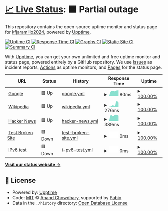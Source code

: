 # [📈 Live Status](https://kfjaramillo2024.github.io/ProyectoGHA02): <!--live status--> **🟧 Partial outage**

This repository contains the open-source uptime monitor and status page for [kfjaramillo2024](https://kfjaramillo2024.github.io/ProyectoGHA02), powered by [Upptime](https://github.com/upptime/upptime).

[![Uptime CI](https://github.com/kfjaramillo2024/ProyectoGHA02/workflows/Uptime%20CI/badge.svg)](https://github.com/kfjaramillo2024/ProyectoGHA02/actions?query=workflow%3A%22Uptime+CI%22)
[![Response Time CI](https://github.com/kfjaramillo2024/ProyectoGHA02/workflows/Response%20Time%20CI/badge.svg)](https://github.com/kfjaramillo2024/ProyectoGHA02/actions?query=workflow%3A%22Response+Time+CI%22)
[![Graphs CI](https://github.com/kfjaramillo2024/ProyectoGHA02/workflows/Graphs%20CI/badge.svg)](https://github.com/kfjaramillo2024/ProyectoGHA02/actions?query=workflow%3A%22Graphs+CI%22)
[![Static Site CI](https://github.com/kfjaramillo2024/ProyectoGHA02/workflows/Static%20Site%20CI/badge.svg)](https://github.com/kfjaramillo2024/ProyectoGHA02/actions?query=workflow%3A%22Static+Site+CI%22)
[![Summary CI](https://github.com/kfjaramillo2024/ProyectoGHA02/workflows/Summary%20CI/badge.svg)](https://github.com/kfjaramillo2024/ProyectoGHA02/actions?query=workflow%3A%22Summary+CI%22)

With [Upptime](https://upptime.js.org), you can get your own unlimited and free uptime monitor and status page, powered entirely by a GitHub repository. We use [Issues](https://github.com/kfjaramillo2024/ProyectoGHA02/issues) as incident reports, [Actions](https://github.com/kfjaramillo2024/ProyectoGHA02/actions) as uptime monitors, and [Pages](https://kfjaramillo2024.github.io/ProyectoGHA02) for the status page.

<!--start: status pages-->
<!-- This summary is generated by Upptime (https://github.com/upptime/upptime) -->
<!-- Do not edit this manually, your changes will be overwritten -->
<!-- prettier-ignore -->
| URL | Status | History | Response Time | Uptime |
| --- | ------ | ------- | ------------- | ------ |
| <img alt="" src="https://icons.duckduckgo.com/ip3/www.google.com.ico" height="13"> [Google](https://www.google.com) | 🟩 Up | [google.yml](https://github.com/LFCEPEDAP/Monitor2.0/commits/HEAD/history/google.yml) | <details><summary><img alt="Response time graph" src="./graphs/google/response-time-week.png" height="20"> 80ms</summary><br><a href="https://LFCEPEDAP.github.io/Monitor2.0/history/google"><img alt="Response time 80" src="https://img.shields.io/endpoint?url=https%3A%2F%2Fraw.githubusercontent.com%2FLFCEPEDAP%2FMonitor2.0%2FHEAD%2Fapi%2Fgoogle%2Fresponse-time.json"></a><br><a href="https://LFCEPEDAP.github.io/Monitor2.0/history/google"><img alt="24-hour response time 60" src="https://img.shields.io/endpoint?url=https%3A%2F%2Fraw.githubusercontent.com%2FLFCEPEDAP%2FMonitor2.0%2FHEAD%2Fapi%2Fgoogle%2Fresponse-time-day.json"></a><br><a href="https://LFCEPEDAP.github.io/Monitor2.0/history/google"><img alt="7-day response time 80" src="https://img.shields.io/endpoint?url=https%3A%2F%2Fraw.githubusercontent.com%2FLFCEPEDAP%2FMonitor2.0%2FHEAD%2Fapi%2Fgoogle%2Fresponse-time-week.json"></a><br><a href="https://LFCEPEDAP.github.io/Monitor2.0/history/google"><img alt="30-day response time 80" src="https://img.shields.io/endpoint?url=https%3A%2F%2Fraw.githubusercontent.com%2FLFCEPEDAP%2FMonitor2.0%2FHEAD%2Fapi%2Fgoogle%2Fresponse-time-month.json"></a><br><a href="https://LFCEPEDAP.github.io/Monitor2.0/history/google"><img alt="1-year response time 80" src="https://img.shields.io/endpoint?url=https%3A%2F%2Fraw.githubusercontent.com%2FLFCEPEDAP%2FMonitor2.0%2FHEAD%2Fapi%2Fgoogle%2Fresponse-time-year.json"></a></details> | <details><summary><a href="https://LFCEPEDAP.github.io/Monitor2.0/history/google">100.00%</a></summary><a href="https://LFCEPEDAP.github.io/Monitor2.0/history/google"><img alt="All-time uptime 100.00%" src="https://img.shields.io/endpoint?url=https%3A%2F%2Fraw.githubusercontent.com%2FLFCEPEDAP%2FMonitor2.0%2FHEAD%2Fapi%2Fgoogle%2Fuptime.json"></a><br><a href="https://LFCEPEDAP.github.io/Monitor2.0/history/google"><img alt="24-hour uptime 100.00%" src="https://img.shields.io/endpoint?url=https%3A%2F%2Fraw.githubusercontent.com%2FLFCEPEDAP%2FMonitor2.0%2FHEAD%2Fapi%2Fgoogle%2Fuptime-day.json"></a><br><a href="https://LFCEPEDAP.github.io/Monitor2.0/history/google"><img alt="7-day uptime 100.00%" src="https://img.shields.io/endpoint?url=https%3A%2F%2Fraw.githubusercontent.com%2FLFCEPEDAP%2FMonitor2.0%2FHEAD%2Fapi%2Fgoogle%2Fuptime-week.json"></a><br><a href="https://LFCEPEDAP.github.io/Monitor2.0/history/google"><img alt="30-day uptime 100.00%" src="https://img.shields.io/endpoint?url=https%3A%2F%2Fraw.githubusercontent.com%2FLFCEPEDAP%2FMonitor2.0%2FHEAD%2Fapi%2Fgoogle%2Fuptime-month.json"></a><br><a href="https://LFCEPEDAP.github.io/Monitor2.0/history/google"><img alt="1-year uptime 100.00%" src="https://img.shields.io/endpoint?url=https%3A%2F%2Fraw.githubusercontent.com%2FLFCEPEDAP%2FMonitor2.0%2FHEAD%2Fapi%2Fgoogle%2Fuptime-year.json"></a></details>
| <img alt="" src="https://icons.duckduckgo.com/ip3/en.wikipedia.org.ico" height="13"> [Wikipedia](https://en.wikipedia.org) | 🟩 Up | [wikipedia.yml](https://github.com/LFCEPEDAP/Monitor2.0/commits/HEAD/history/wikipedia.yml) | <details><summary><img alt="Response time graph" src="./graphs/wikipedia/response-time-week.png" height="20"> 276ms</summary><br><a href="https://LFCEPEDAP.github.io/Monitor2.0/history/wikipedia"><img alt="Response time 276" src="https://img.shields.io/endpoint?url=https%3A%2F%2Fraw.githubusercontent.com%2FLFCEPEDAP%2FMonitor2.0%2FHEAD%2Fapi%2Fwikipedia%2Fresponse-time.json"></a><br><a href="https://LFCEPEDAP.github.io/Monitor2.0/history/wikipedia"><img alt="24-hour response time 88" src="https://img.shields.io/endpoint?url=https%3A%2F%2Fraw.githubusercontent.com%2FLFCEPEDAP%2FMonitor2.0%2FHEAD%2Fapi%2Fwikipedia%2Fresponse-time-day.json"></a><br><a href="https://LFCEPEDAP.github.io/Monitor2.0/history/wikipedia"><img alt="7-day response time 276" src="https://img.shields.io/endpoint?url=https%3A%2F%2Fraw.githubusercontent.com%2FLFCEPEDAP%2FMonitor2.0%2FHEAD%2Fapi%2Fwikipedia%2Fresponse-time-week.json"></a><br><a href="https://LFCEPEDAP.github.io/Monitor2.0/history/wikipedia"><img alt="30-day response time 276" src="https://img.shields.io/endpoint?url=https%3A%2F%2Fraw.githubusercontent.com%2FLFCEPEDAP%2FMonitor2.0%2FHEAD%2Fapi%2Fwikipedia%2Fresponse-time-month.json"></a><br><a href="https://LFCEPEDAP.github.io/Monitor2.0/history/wikipedia"><img alt="1-year response time 276" src="https://img.shields.io/endpoint?url=https%3A%2F%2Fraw.githubusercontent.com%2FLFCEPEDAP%2FMonitor2.0%2FHEAD%2Fapi%2Fwikipedia%2Fresponse-time-year.json"></a></details> | <details><summary><a href="https://LFCEPEDAP.github.io/Monitor2.0/history/wikipedia">100.00%</a></summary><a href="https://LFCEPEDAP.github.io/Monitor2.0/history/wikipedia"><img alt="All-time uptime 100.00%" src="https://img.shields.io/endpoint?url=https%3A%2F%2Fraw.githubusercontent.com%2FLFCEPEDAP%2FMonitor2.0%2FHEAD%2Fapi%2Fwikipedia%2Fuptime.json"></a><br><a href="https://LFCEPEDAP.github.io/Monitor2.0/history/wikipedia"><img alt="24-hour uptime 100.00%" src="https://img.shields.io/endpoint?url=https%3A%2F%2Fraw.githubusercontent.com%2FLFCEPEDAP%2FMonitor2.0%2FHEAD%2Fapi%2Fwikipedia%2Fuptime-day.json"></a><br><a href="https://LFCEPEDAP.github.io/Monitor2.0/history/wikipedia"><img alt="7-day uptime 100.00%" src="https://img.shields.io/endpoint?url=https%3A%2F%2Fraw.githubusercontent.com%2FLFCEPEDAP%2FMonitor2.0%2FHEAD%2Fapi%2Fwikipedia%2Fuptime-week.json"></a><br><a href="https://LFCEPEDAP.github.io/Monitor2.0/history/wikipedia"><img alt="30-day uptime 100.00%" src="https://img.shields.io/endpoint?url=https%3A%2F%2Fraw.githubusercontent.com%2FLFCEPEDAP%2FMonitor2.0%2FHEAD%2Fapi%2Fwikipedia%2Fuptime-month.json"></a><br><a href="https://LFCEPEDAP.github.io/Monitor2.0/history/wikipedia"><img alt="1-year uptime 100.00%" src="https://img.shields.io/endpoint?url=https%3A%2F%2Fraw.githubusercontent.com%2FLFCEPEDAP%2FMonitor2.0%2FHEAD%2Fapi%2Fwikipedia%2Fuptime-year.json"></a></details>
| <img alt="" src="https://icons.duckduckgo.com/ip3/news.ycombinator.com.ico" height="13"> [Hacker News](https://news.ycombinator.com) | 🟩 Up | [hacker-news.yml](https://github.com/LFCEPEDAP/Monitor2.0/commits/HEAD/history/hacker-news.yml) | <details><summary><img alt="Response time graph" src="./graphs/hacker-news/response-time-week.png" height="20"> 389ms</summary><br><a href="https://LFCEPEDAP.github.io/Monitor2.0/history/hacker-news"><img alt="Response time 389" src="https://img.shields.io/endpoint?url=https%3A%2F%2Fraw.githubusercontent.com%2FLFCEPEDAP%2FMonitor2.0%2FHEAD%2Fapi%2Fhacker-news%2Fresponse-time.json"></a><br><a href="https://LFCEPEDAP.github.io/Monitor2.0/history/hacker-news"><img alt="24-hour response time 348" src="https://img.shields.io/endpoint?url=https%3A%2F%2Fraw.githubusercontent.com%2FLFCEPEDAP%2FMonitor2.0%2FHEAD%2Fapi%2Fhacker-news%2Fresponse-time-day.json"></a><br><a href="https://LFCEPEDAP.github.io/Monitor2.0/history/hacker-news"><img alt="7-day response time 389" src="https://img.shields.io/endpoint?url=https%3A%2F%2Fraw.githubusercontent.com%2FLFCEPEDAP%2FMonitor2.0%2FHEAD%2Fapi%2Fhacker-news%2Fresponse-time-week.json"></a><br><a href="https://LFCEPEDAP.github.io/Monitor2.0/history/hacker-news"><img alt="30-day response time 389" src="https://img.shields.io/endpoint?url=https%3A%2F%2Fraw.githubusercontent.com%2FLFCEPEDAP%2FMonitor2.0%2FHEAD%2Fapi%2Fhacker-news%2Fresponse-time-month.json"></a><br><a href="https://LFCEPEDAP.github.io/Monitor2.0/history/hacker-news"><img alt="1-year response time 389" src="https://img.shields.io/endpoint?url=https%3A%2F%2Fraw.githubusercontent.com%2FLFCEPEDAP%2FMonitor2.0%2FHEAD%2Fapi%2Fhacker-news%2Fresponse-time-year.json"></a></details> | <details><summary><a href="https://LFCEPEDAP.github.io/Monitor2.0/history/hacker-news">100.00%</a></summary><a href="https://LFCEPEDAP.github.io/Monitor2.0/history/hacker-news"><img alt="All-time uptime 100.00%" src="https://img.shields.io/endpoint?url=https%3A%2F%2Fraw.githubusercontent.com%2FLFCEPEDAP%2FMonitor2.0%2FHEAD%2Fapi%2Fhacker-news%2Fuptime.json"></a><br><a href="https://LFCEPEDAP.github.io/Monitor2.0/history/hacker-news"><img alt="24-hour uptime 100.00%" src="https://img.shields.io/endpoint?url=https%3A%2F%2Fraw.githubusercontent.com%2FLFCEPEDAP%2FMonitor2.0%2FHEAD%2Fapi%2Fhacker-news%2Fuptime-day.json"></a><br><a href="https://LFCEPEDAP.github.io/Monitor2.0/history/hacker-news"><img alt="7-day uptime 100.00%" src="https://img.shields.io/endpoint?url=https%3A%2F%2Fraw.githubusercontent.com%2FLFCEPEDAP%2FMonitor2.0%2FHEAD%2Fapi%2Fhacker-news%2Fuptime-week.json"></a><br><a href="https://LFCEPEDAP.github.io/Monitor2.0/history/hacker-news"><img alt="30-day uptime 100.00%" src="https://img.shields.io/endpoint?url=https%3A%2F%2Fraw.githubusercontent.com%2FLFCEPEDAP%2FMonitor2.0%2FHEAD%2Fapi%2Fhacker-news%2Fuptime-month.json"></a><br><a href="https://LFCEPEDAP.github.io/Monitor2.0/history/hacker-news"><img alt="1-year uptime 100.00%" src="https://img.shields.io/endpoint?url=https%3A%2F%2Fraw.githubusercontent.com%2FLFCEPEDAP%2FMonitor2.0%2FHEAD%2Fapi%2Fhacker-news%2Fuptime-year.json"></a></details>
| <img alt="" src="https://icons.duckduckgo.com/ip3/thissitedoesnotexist.koj.co.ico" height="13"> [Test Broken Site](https://thissitedoesnotexist.koj.co) | 🟥 Down | [test-broken-site.yml](https://github.com/LFCEPEDAP/Monitor2.0/commits/HEAD/history/test-broken-site.yml) | <details><summary><img alt="Response time graph" src="./graphs/test-broken-site/response-time-week.png" height="20"> 0ms</summary><br><a href="https://LFCEPEDAP.github.io/Monitor2.0/history/test-broken-site"><img alt="Response time 0" src="https://img.shields.io/endpoint?url=https%3A%2F%2Fraw.githubusercontent.com%2FLFCEPEDAP%2FMonitor2.0%2FHEAD%2Fapi%2Ftest-broken-site%2Fresponse-time.json"></a><br><a href="https://LFCEPEDAP.github.io/Monitor2.0/history/test-broken-site"><img alt="24-hour response time 0" src="https://img.shields.io/endpoint?url=https%3A%2F%2Fraw.githubusercontent.com%2FLFCEPEDAP%2FMonitor2.0%2FHEAD%2Fapi%2Ftest-broken-site%2Fresponse-time-day.json"></a><br><a href="https://LFCEPEDAP.github.io/Monitor2.0/history/test-broken-site"><img alt="7-day response time 0" src="https://img.shields.io/endpoint?url=https%3A%2F%2Fraw.githubusercontent.com%2FLFCEPEDAP%2FMonitor2.0%2FHEAD%2Fapi%2Ftest-broken-site%2Fresponse-time-week.json"></a><br><a href="https://LFCEPEDAP.github.io/Monitor2.0/history/test-broken-site"><img alt="30-day response time 0" src="https://img.shields.io/endpoint?url=https%3A%2F%2Fraw.githubusercontent.com%2FLFCEPEDAP%2FMonitor2.0%2FHEAD%2Fapi%2Ftest-broken-site%2Fresponse-time-month.json"></a><br><a href="https://LFCEPEDAP.github.io/Monitor2.0/history/test-broken-site"><img alt="1-year response time 0" src="https://img.shields.io/endpoint?url=https%3A%2F%2Fraw.githubusercontent.com%2FLFCEPEDAP%2FMonitor2.0%2FHEAD%2Fapi%2Ftest-broken-site%2Fresponse-time-year.json"></a></details> | <details><summary><a href="https://LFCEPEDAP.github.io/Monitor2.0/history/test-broken-site">100.00%</a></summary><a href="https://LFCEPEDAP.github.io/Monitor2.0/history/test-broken-site"><img alt="All-time uptime 100.00%" src="https://img.shields.io/endpoint?url=https%3A%2F%2Fraw.githubusercontent.com%2FLFCEPEDAP%2FMonitor2.0%2FHEAD%2Fapi%2Ftest-broken-site%2Fuptime.json"></a><br><a href="https://LFCEPEDAP.github.io/Monitor2.0/history/test-broken-site"><img alt="24-hour uptime 100.00%" src="https://img.shields.io/endpoint?url=https%3A%2F%2Fraw.githubusercontent.com%2FLFCEPEDAP%2FMonitor2.0%2FHEAD%2Fapi%2Ftest-broken-site%2Fuptime-day.json"></a><br><a href="https://LFCEPEDAP.github.io/Monitor2.0/history/test-broken-site"><img alt="7-day uptime 100.00%" src="https://img.shields.io/endpoint?url=https%3A%2F%2Fraw.githubusercontent.com%2FLFCEPEDAP%2FMonitor2.0%2FHEAD%2Fapi%2Ftest-broken-site%2Fuptime-week.json"></a><br><a href="https://LFCEPEDAP.github.io/Monitor2.0/history/test-broken-site"><img alt="30-day uptime 100.00%" src="https://img.shields.io/endpoint?url=https%3A%2F%2Fraw.githubusercontent.com%2FLFCEPEDAP%2FMonitor2.0%2FHEAD%2Fapi%2Ftest-broken-site%2Fuptime-month.json"></a><br><a href="https://LFCEPEDAP.github.io/Monitor2.0/history/test-broken-site"><img alt="1-year uptime 100.00%" src="https://img.shields.io/endpoint?url=https%3A%2F%2Fraw.githubusercontent.com%2FLFCEPEDAP%2FMonitor2.0%2FHEAD%2Fapi%2Ftest-broken-site%2Fuptime-year.json"></a></details>
| <img alt="" src="https://icons.duckduckgo.com/ip3/null.ico" height="13"> [IPv6 test](forwardemail.net) | 🟥 Down | [i-pv6-test.yml](https://github.com/LFCEPEDAP/Monitor2.0/commits/HEAD/history/i-pv6-test.yml) | <details><summary><img alt="Response time graph" src="./graphs/i-pv6-test/response-time-week.png" height="20"> 0ms</summary><br><a href="https://LFCEPEDAP.github.io/Monitor2.0/history/i-pv6-test"><img alt="Response time 0" src="https://img.shields.io/endpoint?url=https%3A%2F%2Fraw.githubusercontent.com%2FLFCEPEDAP%2FMonitor2.0%2FHEAD%2Fapi%2Fi-pv6-test%2Fresponse-time.json"></a><br><a href="https://LFCEPEDAP.github.io/Monitor2.0/history/i-pv6-test"><img alt="24-hour response time 0" src="https://img.shields.io/endpoint?url=https%3A%2F%2Fraw.githubusercontent.com%2FLFCEPEDAP%2FMonitor2.0%2FHEAD%2Fapi%2Fi-pv6-test%2Fresponse-time-day.json"></a><br><a href="https://LFCEPEDAP.github.io/Monitor2.0/history/i-pv6-test"><img alt="7-day response time 0" src="https://img.shields.io/endpoint?url=https%3A%2F%2Fraw.githubusercontent.com%2FLFCEPEDAP%2FMonitor2.0%2FHEAD%2Fapi%2Fi-pv6-test%2Fresponse-time-week.json"></a><br><a href="https://LFCEPEDAP.github.io/Monitor2.0/history/i-pv6-test"><img alt="30-day response time 0" src="https://img.shields.io/endpoint?url=https%3A%2F%2Fraw.githubusercontent.com%2FLFCEPEDAP%2FMonitor2.0%2FHEAD%2Fapi%2Fi-pv6-test%2Fresponse-time-month.json"></a><br><a href="https://LFCEPEDAP.github.io/Monitor2.0/history/i-pv6-test"><img alt="1-year response time 0" src="https://img.shields.io/endpoint?url=https%3A%2F%2Fraw.githubusercontent.com%2FLFCEPEDAP%2FMonitor2.0%2FHEAD%2Fapi%2Fi-pv6-test%2Fresponse-time-year.json"></a></details> | <details><summary><a href="https://LFCEPEDAP.github.io/Monitor2.0/history/i-pv6-test">100.00%</a></summary><a href="https://LFCEPEDAP.github.io/Monitor2.0/history/i-pv6-test"><img alt="All-time uptime 100.00%" src="https://img.shields.io/endpoint?url=https%3A%2F%2Fraw.githubusercontent.com%2FLFCEPEDAP%2FMonitor2.0%2FHEAD%2Fapi%2Fi-pv6-test%2Fuptime.json"></a><br><a href="https://LFCEPEDAP.github.io/Monitor2.0/history/i-pv6-test"><img alt="24-hour uptime 100.00%" src="https://img.shields.io/endpoint?url=https%3A%2F%2Fraw.githubusercontent.com%2FLFCEPEDAP%2FMonitor2.0%2FHEAD%2Fapi%2Fi-pv6-test%2Fuptime-day.json"></a><br><a href="https://LFCEPEDAP.github.io/Monitor2.0/history/i-pv6-test"><img alt="7-day uptime 100.00%" src="https://img.shields.io/endpoint?url=https%3A%2F%2Fraw.githubusercontent.com%2FLFCEPEDAP%2FMonitor2.0%2FHEAD%2Fapi%2Fi-pv6-test%2Fuptime-week.json"></a><br><a href="https://LFCEPEDAP.github.io/Monitor2.0/history/i-pv6-test"><img alt="30-day uptime 100.00%" src="https://img.shields.io/endpoint?url=https%3A%2F%2Fraw.githubusercontent.com%2FLFCEPEDAP%2FMonitor2.0%2FHEAD%2Fapi%2Fi-pv6-test%2Fuptime-month.json"></a><br><a href="https://LFCEPEDAP.github.io/Monitor2.0/history/i-pv6-test"><img alt="1-year uptime 100.00%" src="https://img.shields.io/endpoint?url=https%3A%2F%2Fraw.githubusercontent.com%2FLFCEPEDAP%2FMonitor2.0%2FHEAD%2Fapi%2Fi-pv6-test%2Fuptime-year.json"></a></details>

<!--end: status pages-->

[**Visit our status website →**](https://kfjaramillo2024.github.io/ProyectoGHA02)

## 📄 License

- Powered by: [Upptime](https://github.com/upptime/upptime)
- Code: [MIT](./LICENSE) © [Anand Chowdhary](https://anandchowdhary.com), supported by [Pabio](https://pabio.com)
- Data in the `./history` directory: [Open Database License](https://opendatacommons.org/licenses/odbl/1-0/)
